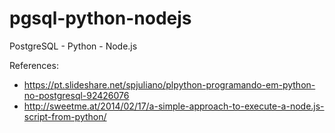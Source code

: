# pgsql-python-nodejs
PostgreSQL - Python - Node.js

References:
- https://pt.slideshare.net/spjuliano/plpython-programando-em-python-no-postgresql-92426076
- http://sweetme.at/2014/02/17/a-simple-approach-to-execute-a-node.js-script-from-python/
